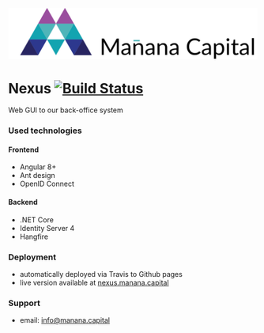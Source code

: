![Logo](src/assets/logo-color.svg)
# Nexus [![Build Status](https://travis-ci.org/Manana-Capital/nexus.svg?branch=master)](https://travis-ci.org/Manana-Capital/nexus)
Web GUI to our back-office system

### Used technologies

#### Frontend

* Angular 8+
* Ant design
* OpenID Connect

#### Backend

* .NET Core
* Identity Server 4
* Hangfire

### Deployment

* automatically deployed via Travis to Github pages
* live version available at [nexus.manana.capital](https://nexus.manana.capital)

### Support 

* email: <info@manana.capital>
